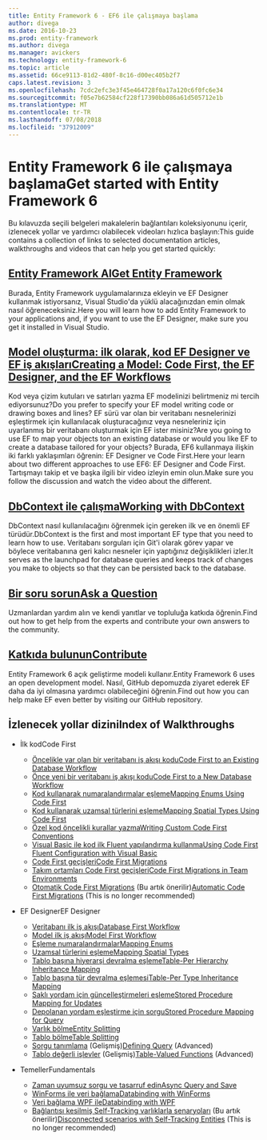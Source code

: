 ```yaml
---
title: Entity Framework 6 - EF6 ile çalışmaya başlama
author: divega
ms.date: 2016-10-23
ms.prod: entity-framework
ms.author: divega
ms.manager: avickers
ms.technology: entity-framework-6
ms.topic: article
ms.assetid: 66ce9113-81d2-480f-8c16-d00ec405b2f7
caps.latest.revision: 3
ms.openlocfilehash: 7cdc2efc3e3f45e464728f0a17a120c6f0fc6e34
ms.sourcegitcommit: f05e7b62584cf228f17390bb086a61d505712e1b
ms.translationtype: MT
ms.contentlocale: tr-TR
ms.lasthandoff: 07/08/2018
ms.locfileid: "37912009"
---
```

# <a name="get-started-with-entity-framework-6"></a><span data-ttu-id="a0ed8-102">Entity Framework 6 ile çalışmaya başlama</span><span class="sxs-lookup"><span data-stu-id="a0ed8-102">Get started with Entity Framework 6</span></span>

<span data-ttu-id="a0ed8-103">Bu kılavuzda seçili belgeleri makalelerin bağlantıları koleksiyonunu içerir, izlenecek yollar ve yardımcı olabilecek videoları hızlıca başlayın:</span><span class="sxs-lookup"><span data-stu-id="a0ed8-103">This guide contains a collection of links to selected documentation articles, walkthroughs and videos that can help you get started quickly:</span></span>

## <a name="get-entity-frameworkef6fundamentalsinstallmd"></a>[<span data-ttu-id="a0ed8-104">Entity Framework Al</span><span class="sxs-lookup"><span data-stu-id="a0ed8-104">Get Entity Framework</span></span>](~/ef6/fundamentals/install.md)
<span data-ttu-id="a0ed8-105">Burada, Entity Framework uygulamalarınıza ekleyin ve EF Designer kullanmak istiyorsanız, Visual Studio'da yüklü alacağınızdan emin olmak nasıl öğreneceksiniz.</span><span class="sxs-lookup"><span data-stu-id="a0ed8-105">Here you will learn how to add Entity Framework to your applications and, if you want to use the EF Designer, make sure you get it installed in Visual Studio.</span></span>

## <a name="creating-a-model-code-first-the-ef-designer-and-the-ef-workflowsef6modelingindexmd"></a>[<span data-ttu-id="a0ed8-106">Model oluşturma: ilk olarak, kod EF Designer ve EF iş akışları</span><span class="sxs-lookup"><span data-stu-id="a0ed8-106">Creating a Model: Code First, the EF Designer, and the EF Workflows</span></span>](~/ef6/modeling/index.md)
<span data-ttu-id="a0ed8-107">Kod veya çizim kutuları ve satırları yazma EF modelinizi belirtmeniz mi tercih ediyorsunuz?</span><span class="sxs-lookup"><span data-stu-id="a0ed8-107">Do you prefer to specify your EF model writing code or drawing boxes and lines?</span></span>
<span data-ttu-id="a0ed8-108">EF sürü var olan bir veritabanı nesnelerinizi eşleştirmek için kullanılacak oluşturacağınız veya nesneleriniz için uyarlanmış bir veritabanı oluşturmak için EF ister misiniz?</span><span class="sxs-lookup"><span data-stu-id="a0ed8-108">Are you going to use EF to map your objects ton an existing database or would you like EF to create a database tailored for your objects?</span></span>
<span data-ttu-id="a0ed8-109">Burada, EF6 kullanmaya ilişkin iki farklı yaklaşımları öğrenin: EF Designer ve Code First.</span><span class="sxs-lookup"><span data-stu-id="a0ed8-109">Here your learn about two different approaches to use EF6: EF Designer and Code First.</span></span>
<span data-ttu-id="a0ed8-110">Tartışmayı takip et ve başka ilgili bir video izleyin emin olun.</span><span class="sxs-lookup"><span data-stu-id="a0ed8-110">Make sure you follow the discussion and watch the video about the different.</span></span>

## <a name="working-with-dbcontextef6fundamentalsworking-with-dbcontextmd"></a>[<span data-ttu-id="a0ed8-111">DbContext ile çalışma</span><span class="sxs-lookup"><span data-stu-id="a0ed8-111">Working with DbContext</span></span>](~/ef6/fundamentals/working-with-dbcontext.md)
<span data-ttu-id="a0ed8-112">DbContext nasıl kullanılacağını öğrenmek için gereken ilk ve en önemli EF türüdür.</span><span class="sxs-lookup"><span data-stu-id="a0ed8-112">DbContext is the first and most important EF type that you need to learn how to use.</span></span> <span data-ttu-id="a0ed8-113">Veritabanı sorguları için Git'i olarak görev yapar ve böylece veritabanına geri kalıcı nesneler için yaptığınız değişiklikleri izler.</span><span class="sxs-lookup"><span data-stu-id="a0ed8-113">It serves as the launchpad for database queries and keeps track of changes you make to objects so that they can be persisted back to the database.</span></span>

## <a name="ask-a-questionef6resourcesget-helpmd"></a>[<span data-ttu-id="a0ed8-114">Bir soru sorun</span><span class="sxs-lookup"><span data-stu-id="a0ed8-114">Ask a Question</span></span>](~/ef6/resources/get-help.md)
<span data-ttu-id="a0ed8-115">Uzmanlardan yardım alın ve kendi yanıtlar ve topluluğa katkıda öğrenin.</span><span class="sxs-lookup"><span data-stu-id="a0ed8-115">Find out how to get help from the experts and contribute your own answers to the community.</span></span>

## <a name="contributehttpgithubcomaspnetentityframework6"></a>[<span data-ttu-id="a0ed8-116">Katkıda bulunun</span><span class="sxs-lookup"><span data-stu-id="a0ed8-116">Contribute</span></span>](http://github.com/aspnet/EntityFramework6/)
<span data-ttu-id="a0ed8-117">Entity Framework 6 açık geliştirme modeli kullanır.</span><span class="sxs-lookup"><span data-stu-id="a0ed8-117">Entity Framework 6 uses an open development model.</span></span> <span data-ttu-id="a0ed8-118">Nasıl, GitHub depomuzda ziyaret ederek EF daha da iyi olmasına yardımcı olabileceğini öğrenin.</span><span class="sxs-lookup"><span data-stu-id="a0ed8-118">Find out how you can help make EF even better by visiting our GitHub repository.</span></span>

## <a name="index-of-walkthroughs"></a><span data-ttu-id="a0ed8-119">İzlenecek yollar dizini</span><span class="sxs-lookup"><span data-stu-id="a0ed8-119">Index of Walkthroughs</span></span>

- <span data-ttu-id="a0ed8-120">İlk kod</span><span class="sxs-lookup"><span data-stu-id="a0ed8-120">Code First</span></span>
  - [<span data-ttu-id="a0ed8-121">Öncelikle var olan bir veritabanı iş akışı kodu</span><span class="sxs-lookup"><span data-stu-id="a0ed8-121">Code First to an Existing Database Workflow</span></span>](~/ef6/modeling/code-first/workflows/existing-database.md)
  - [<span data-ttu-id="a0ed8-122">Önce yeni bir veritabanı iş akışı kodu</span><span class="sxs-lookup"><span data-stu-id="a0ed8-122">Code First to a New Database Workflow</span></span>](~/ef6/modeling/code-first/workflows/new-database.md)
  - [<span data-ttu-id="a0ed8-123">Kod kullanarak numaralandırmalar eşleme</span><span class="sxs-lookup"><span data-stu-id="a0ed8-123">Mapping Enums Using Code First</span></span>](~/ef6/modeling/code-first/data-types/enums.md)
  - [<span data-ttu-id="a0ed8-124">Kod kullanarak uzamsal türlerini eşleme</span><span class="sxs-lookup"><span data-stu-id="a0ed8-124">Mapping Spatial Types Using Code First</span></span>](~/ef6/modeling/code-first/data-types/spatial.md)
  - [<span data-ttu-id="a0ed8-125">Özel kod öncelikli kurallar yazma</span><span class="sxs-lookup"><span data-stu-id="a0ed8-125">Writing Custom Code First Conventions</span></span>](~/ef6/modeling/code-first/conventions/custom.md)
  - [<span data-ttu-id="a0ed8-126">Visual Basic ile kod ilk Fluent yapılandırma kullanma</span><span class="sxs-lookup"><span data-stu-id="a0ed8-126">Using Code First Fluent Configuration with Visual Basic</span></span>](~/ef6/modeling/code-first/fluent/vb.md)
  - [<span data-ttu-id="a0ed8-127">Code First geçişleri</span><span class="sxs-lookup"><span data-stu-id="a0ed8-127">Code First Migrations</span></span>](~/ef6/modeling/code-first/migrations/index.md)
  - [<span data-ttu-id="a0ed8-128">Takım ortamları Code First geçişleri</span><span class="sxs-lookup"><span data-stu-id="a0ed8-128">Code First Migrations in Team Environments</span></span>](~/ef6/modeling/code-first/migrations/teams.md)
  - <span data-ttu-id="a0ed8-129">[Otomatik Code First Migrations](~/ef6/modeling/code-first/migrations/automatic.md) (Bu artık önerilir)</span><span class="sxs-lookup"><span data-stu-id="a0ed8-129">[Automatic Code First Migrations](~/ef6/modeling/code-first/migrations/automatic.md) (This is no longer recommended)</span></span>

- <span data-ttu-id="a0ed8-130">EF Designer</span><span class="sxs-lookup"><span data-stu-id="a0ed8-130">EF Designer</span></span>
  - [<span data-ttu-id="a0ed8-131">Veritabanı ilk iş akışı</span><span class="sxs-lookup"><span data-stu-id="a0ed8-131">Database First Workflow</span></span>](~/ef6/modeling/designer/workflows/database-first.md)
  - [<span data-ttu-id="a0ed8-132">Model ilk iş akışı</span><span class="sxs-lookup"><span data-stu-id="a0ed8-132">Model First Workflow</span></span>](~/ef6/modeling/designer/workflows/model-first.md)
  - [<span data-ttu-id="a0ed8-133">Eşleme numaralandırmalar</span><span class="sxs-lookup"><span data-stu-id="a0ed8-133">Mapping Enums</span></span>](~/ef6/modeling/designer/data-types/enums.md)
  - [<span data-ttu-id="a0ed8-134">Uzamsal türlerini eşleme</span><span class="sxs-lookup"><span data-stu-id="a0ed8-134">Mapping Spatial Types</span></span>](~/ef6/modeling/designer/data-types/spatial.md)
  - [<span data-ttu-id="a0ed8-135">Tablo başına hiyerarşi devralma eşleme</span><span class="sxs-lookup"><span data-stu-id="a0ed8-135">Table-Per Hierarchy Inheritance Mapping</span></span>](~/ef6/modeling/designer/inheritance/tph.md)
  - [<span data-ttu-id="a0ed8-136">Tablo başına tür devralma eşlemesi</span><span class="sxs-lookup"><span data-stu-id="a0ed8-136">Table-Per Type Inheritance Mapping</span></span>](~/ef6/modeling/designer/inheritance/tpt.md)
  - [<span data-ttu-id="a0ed8-137">Saklı yordam için güncelleştirmeleri eşleme</span><span class="sxs-lookup"><span data-stu-id="a0ed8-137">Stored Procedure Mapping for Updates</span></span>](~/ef6/modeling/designer/stored-procedures/cud.md)
  - [<span data-ttu-id="a0ed8-138">Depolanan yordam eşleştirme için sorgu</span><span class="sxs-lookup"><span data-stu-id="a0ed8-138">Stored Procedure Mapping for Query</span></span>](~/ef6/modeling/designer/stored-procedures/query.md)
  - [<span data-ttu-id="a0ed8-139">Varlık bölme</span><span class="sxs-lookup"><span data-stu-id="a0ed8-139">Entity Splitting</span></span>](~/ef6/modeling/designer/entity-splitting.md)
  - [<span data-ttu-id="a0ed8-140">Tablo bölme</span><span class="sxs-lookup"><span data-stu-id="a0ed8-140">Table Splitting</span></span>](~/ef6/modeling/designer/table-splitting.md)
  - <span data-ttu-id="a0ed8-141">[Sorgu tanımlama](~/ef6/modeling/designer/advanced/defining-query.md) (Gelişmiş)</span><span class="sxs-lookup"><span data-stu-id="a0ed8-141">[Defining Query](~/ef6/modeling/designer/advanced/defining-query.md) (Advanced)</span></span>
  - <span data-ttu-id="a0ed8-142">[Tablo değerli işlevler](~/ef6/modeling/designer/advanced/tvfs.md) (Gelişmiş)</span><span class="sxs-lookup"><span data-stu-id="a0ed8-142">[Table-Valued Functions](~/ef6/modeling/designer/advanced/tvfs.md) (Advanced)</span></span>

- <span data-ttu-id="a0ed8-143">Temeller</span><span class="sxs-lookup"><span data-stu-id="a0ed8-143">Fundamentals</span></span>
  - [<span data-ttu-id="a0ed8-144">Zaman uyumsuz sorgu ve tasarruf edin</span><span class="sxs-lookup"><span data-stu-id="a0ed8-144">Async Query and Save</span></span>](~/ef6/fundamentals/async.md)
  - [<span data-ttu-id="a0ed8-145">WinForms ile veri bağlama</span><span class="sxs-lookup"><span data-stu-id="a0ed8-145">Databinding with WinForms</span></span>](~/ef6/fundamentals/databinding/winforms.md)
  - [<span data-ttu-id="a0ed8-146">Veri bağlama WPF ile</span><span class="sxs-lookup"><span data-stu-id="a0ed8-146">Databinding with WPF</span></span>](~/ef6/fundamentals/databinding/wpf.md)
  - <span data-ttu-id="a0ed8-147">[Bağlantısı kesilmiş Self-Tracking varlıklarla senaryoları](~/ef6/fundamentals/disconnected-entities/self-tracking-entities/walkthrough.md) (Bu artık önerilir)</span><span class="sxs-lookup"><span data-stu-id="a0ed8-147">[Disconnected scenarios with Self-Tracking Entities](~/ef6/fundamentals/disconnected-entities/self-tracking-entities/walkthrough.md) (This is no longer recommended)</span></span>
